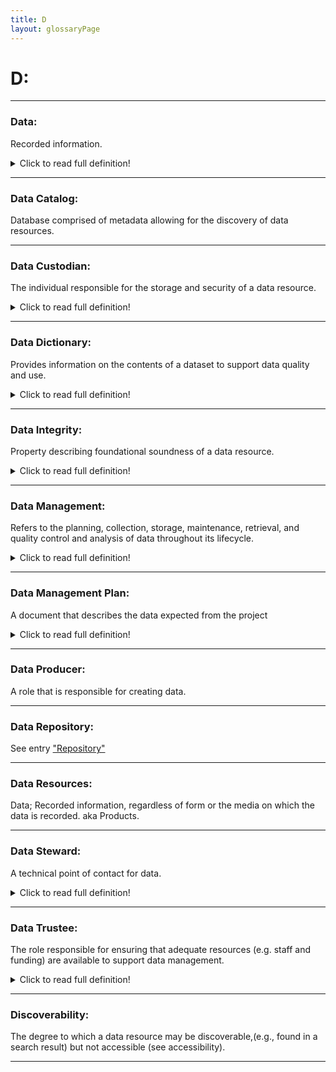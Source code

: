 ```yaml
---
title: D
layout: glossaryPage
---
```


# **D:** 

___

### **Data:**
Recorded information. 

<details>
  <summary>Click to read full definition!</summary>
<p>
Recorded information regardless of form or the media on which they are recorded (44 U.S.C. 3502(16)). 
This information can be unprocessed or processed and represented as text, numbers, or multimedia. 
</p>
</details>


___ 

### **Data Catalog:** 
Database comprised of metadata allowing for the discovery of data resources.

___

### **Data Custodian:**
The individual responsible for the storage and security of a data resource. 

<details>
  <summary>Click to read full definition!</summary>
<p>
The person assigned to perform the technical tasks necessary to manage the storage, integrity, and security of data. 
</p>
</details>

___ 

### **Data Dictionary:** 
Provides information on the contents of a dataset to support data quality and use. 

<details>
  <summary>Click to read full definition!</summary>
<p>
Such information includes entity (i.e., variable) definitions and allowable values. 
In the case of databases, or a collection of datasets, relationships between tables are
also defined in the data dictionary.
</p>
</details>

___

### **Data Integrity:**
Property describing foundational soundness of a data resource. 

<details>
  <summary>Click to read full definition!</summary>
<p>
Data with strong integrity have undergone quality control and assurance procedures throughout their lifespan, 
have permanence over a reasonable timeframe and changes to the data are appropriately documented.
</p>
</details>

___

### **Data Management:**
Refers to the planning, collection, storage, maintenance, retrieval, and quality control and analysis of data 
throughout its lifecycle. 

<details>
  <summary>Click to read full definition!</summary>
<p>
An administrative process that includes acquiring, validating, storing, and securing data to ensure the accessibility, 
integrity, and timeliness of the data for its users.
</p>
</details>

___

### **Data Management Plan:** 
A document that describes the data expected from the project

<details>
  <summary>Click to read full definition!</summary>
<p>
A document that describes the data expected from the project, how such data will be handled throughout the project 
to protect data integrity, and stored at the conclusion of the project to ensure long-term security, 
discoverability, and accessibility.
</p>
</details>

___

### **Data Producer:**
A role that is responsible for creating data.

___

### **Data Repository:**
See entry ["Repository"](https://ironrico.github.io/TestGlossary/R#repoLink)

___

### **Data Resources:**
Data; Recorded information, regardless of form or the media on which the data is recorded. aka Products.

___

### **Data Steward:** 
A technical point of contact for data. 

<details>
  <summary>Click to read full definition!</summary>
<p>
A technical point of contact for data and related attributes.
The individual responsible for reviewing the quality and metadata of a resource
</p>
</details>

___

### **Data Trustee:**
The role responsible for ensuring that adequate resources (e.g. staff and funding) are 
available to support data management.

<details>
  <summary>Click to read full definition!</summary>
<p>
The role with ultimate responsibility for ensuring that adequate resources (e.g. staff and funding) are 
available to support all aspects of data management for data within their scope of responsibility.
The role having the ultimate authority to: <br>
1) ensure adequate resources are allocated to complete all aspects of data 
management and <br>
2) ensure compliance with all data goverance polcies.
</p>
</details>

___

### **Discoverability:**
The degree to which a data resource may be discoverable,(e.g., found in a search result) but not accessible (see accessibility).

___





 
